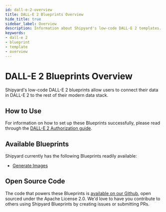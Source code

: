 ```yaml
---
id: dall-e-2-overview
title: DALL-E 2 Blueprints Overview
hide_title: true
sidebar_label: Overview
description: Information about Shipyard's low-code DALL-E 2 templates.
keywords:
- dall-e 2
- blueprint
- template
- overview
---
```


# DALL-E 2 Blueprints Overview

Shipyard's low-code DALL-E 2 blueprints allow users to connect their data in DALL-E 2 to the rest of their modern data stack.

## How to Use
For information on how to set up these Blueprints successfully, please read through the [DALL-E 2 Authorization guide](dall-e-authorization.md).

## Available Blueprints
Shipyard currently has the following Blueprints readily available: 
- [Generate Images](dalle-generate-images.md)

## Open Source Code
The code that powers these Blueprints is [available on our Github](None), open sourced under the Apache License 2.0. We'd love to have you contribute to others using Shipyard Blueprints by creating issues or submitting PRs.
